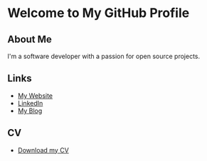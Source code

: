 # Welcome to My GitHub Profile

## About Me
I'm a software developer with a passion for open source projects.

## Links
- [My Website](https://www.mywebsite.com)
- [LinkedIn](https://www.linkedin.com/in/myprofile)
- [My Blog](https://www.myblog.com)

## CV
- [Download my CV](https://www.example.com/mycv.pdf)
